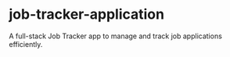 # job-tracker-application
A full-stack Job Tracker app to manage and track job applications efficiently.
